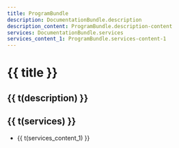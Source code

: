 ```yaml
---
title: ProgramBundle
description: DocumentationBundle.description
description_content: ProgramBundle.description-content
services: DocumentationBundle.services
services_content_1: ProgramBundle.services-content-1
---
```


# {{ title }}

## {{ t(description) }}

<p v-html="t(description_content)" />

## {{ t(services) }}

- {{ t(services_content_1) }}

<script setup lang="ts">
import { useI18n } from 'vue-i18n'

const { t } = useI18n()
</script>
